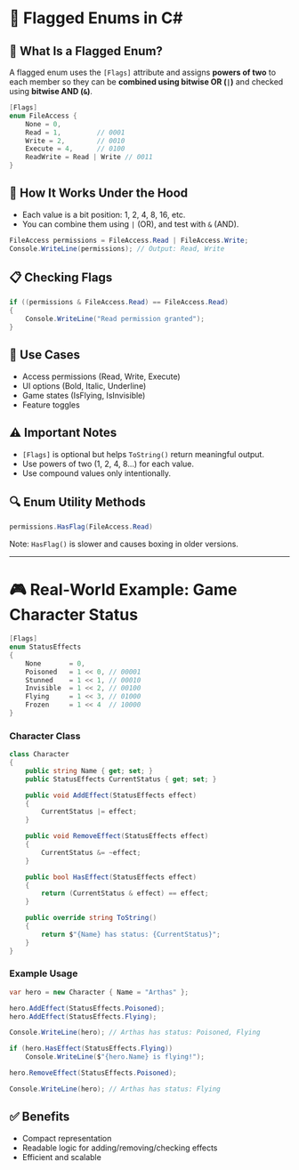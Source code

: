 
# 🎌 Flagged Enums in C#

## 🔧 What Is a Flagged Enum?

A flagged enum uses the `[Flags]` attribute and assigns **powers of two** to each member so they can be **combined using bitwise OR (`|`)** and checked using **bitwise AND (`&`)**.

```csharp
[Flags]
enum FileAccess {
    None = 0,
    Read = 1,         // 0001
    Write = 2,        // 0010
    Execute = 4,      // 0100
    ReadWrite = Read | Write // 0011
}
```

## 🧠 How It Works Under the Hood

- Each value is a bit position: 1, 2, 4, 8, 16, etc.
- You can combine them using `|` (OR), and test with `&` (AND).

```csharp
FileAccess permissions = FileAccess.Read | FileAccess.Write;
Console.WriteLine(permissions); // Output: Read, Write
```

## 📋 Checking Flags

```csharp
if ((permissions & FileAccess.Read) == FileAccess.Read)
{
    Console.WriteLine("Read permission granted");
}
```

## 🎯 Use Cases

- Access permissions (Read, Write, Execute)
- UI options (Bold, Italic, Underline)
- Game states (IsFlying, IsInvisible)
- Feature toggles

## ⚠️ Important Notes

- `[Flags]` is optional but helps `ToString()` return meaningful output.
- Use powers of two (1, 2, 4, 8…) for each value.
- Use compound values only intentionally.

## 🔍 Enum Utility Methods

```csharp
permissions.HasFlag(FileAccess.Read)
```

Note: `HasFlag()` is slower and causes boxing in older versions.

---

# 🎮 Real-World Example: Game Character Status

```csharp
[Flags]
enum StatusEffects
{
    None       = 0,
    Poisoned   = 1 << 0, // 00001
    Stunned    = 1 << 1, // 00010
    Invisible  = 1 << 2, // 00100
    Flying     = 1 << 3, // 01000
    Frozen     = 1 << 4  // 10000
}
```

### Character Class

```csharp
class Character
{
    public string Name { get; set; }
    public StatusEffects CurrentStatus { get; set; }

    public void AddEffect(StatusEffects effect)
    {
        CurrentStatus |= effect;
    }

    public void RemoveEffect(StatusEffects effect)
    {
        CurrentStatus &= ~effect;
    }

    public bool HasEffect(StatusEffects effect)
    {
        return (CurrentStatus & effect) == effect;
    }

    public override string ToString()
    {
        return $"{Name} has status: {CurrentStatus}";
    }
}
```

### Example Usage

```csharp
var hero = new Character { Name = "Arthas" };

hero.AddEffect(StatusEffects.Poisoned);
hero.AddEffect(StatusEffects.Flying);

Console.WriteLine(hero); // Arthas has status: Poisoned, Flying

if (hero.HasEffect(StatusEffects.Flying))
    Console.WriteLine($"{hero.Name} is flying!");

hero.RemoveEffect(StatusEffects.Poisoned);

Console.WriteLine(hero); // Arthas has status: Flying
```

## ✅ Benefits

- Compact representation
- Readable logic for adding/removing/checking effects
- Efficient and scalable
